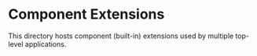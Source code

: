 # Component Extensions

This directory hosts component (built-in) extensions used by multiple top-level
applications.
